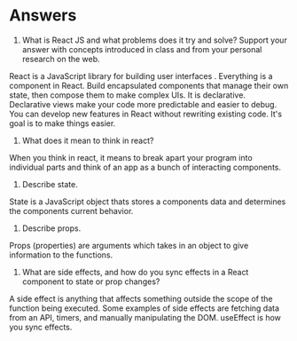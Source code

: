# Answers

1. What is React JS and what problems does it try and solve? Support your answer with concepts introduced in class and from your personal research on the web.

React is a JavaScript library for building user interfaces .  Everything is a component in React.  Build encapsulated components that manage their own state, then compose them to make complex UIs.   It is declarative. Declarative views make your code more predictable and easier to debug.  You can develop new features in React without rewriting existing code. It's goal is to make things easier.

1. What does it mean to think in react?

When you think in react, it means to break apart your program into individual parts and think of an app as a bunch of interacting components.

1. Describe state.

State is a JavaScript object thats stores a components data and determines the components current behavior.

1. Describe props.

Props (properties) are arguments which takes in an object to give information to the functions.

1. What are side effects, and how do you sync effects in a React component to state or prop changes?

A side effect is anything that affects something outside the scope of the function being executed. Some examples of side effects are fetching data from an API, timers, and manually manipulating the DOM. useEffect is how you sync effects.